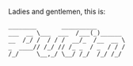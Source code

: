 Ladies and gentlemen, this is:
```
________       __________        
___  __ \___  ___  /___(_)______ 
__  /_/ /  / / /  __/_  /__  __ \
_  ____// /_/ // /_ _  / _  / / /
/_/     \__,_/ \__/ /_/  /_/ /_/ 
```
